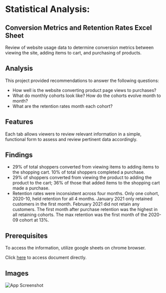 
# Statistical Analysis:  
## Conversion Metrics and Retention Rates Excel Sheet

Review of website usage data to determine conversion metrics between viewing the site, adding items to cart, and purchasing of products. 

## Analysis
This project provided recommendations to answer the following questions:
- How well is the website converting product page views to purchases? 
- What do monthly cohorts look like? How do the cohorts evolve month to month? 
- What are the retention rates month each cohort? 


## Features
Each tab allows viewers to review relevant information in a simple, functional form to assess and review pertinent data accordingly. 

## Findings
- 29% of total shoppers converted from viewing items to adding items to the shopping cart. 10% of total shoppers completed a purchase. 
- 29% of shoppers converted from viewing the product to adding the product to the cart; 36% of those that added items to the shopping cart made a purchase.  
- Retention rates were inconsistent across four months.  Only one cohort, 2020-10, held retention for all 4 months.  January 2021 only retained customers in the first month. February 2021 did not retain any customers.  The first month after purchase retention was the highest in all retaining cohorts.  The max retention was the first month of the 2020-09 cohort at 13%. 


## Prerequisites 
To access the information, utilize google sheets on chrome browser.  

Click [here](https://docs.google.com/spreadsheets/d/1BTDFd_107aHrBsdLn7DBMfl2bnaIuukrkxUhxm1g8Uw/edit?usp=sharing) to access document directly. 










## Images

![App Screenshot](https://github.com/Belle-George/TripleTenProjects/issues/6#issue-3246908787)

